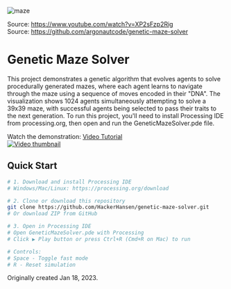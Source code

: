 ![maze](1.gif)

Source: https://www.youtube.com/watch?v=XP2sFzp2Rig  
Source: https://github.com/argonautcode/genetic-maze-solver
# Genetic Maze Solver

This project demonstrates a genetic algorithm that evolves agents to solve procedurally generated mazes, where each agent learns to navigate through the maze using a sequence of moves encoded in their "DNA". The visualization shows 1024 agents simultaneously attempting to solve a 39x39 maze, with successful agents being selected to pass their traits to the next generation. To run this project, you'll need to install Processing IDE from processing.org, then open and run the GeneticMazeSolver.pde file.

Watch the demonstration: [Video Tutorial](https://www.youtube.com/watch?v=XP2sFzp2Rig)  
[![Video thumbnail](https://img.youtube.com/vi/XP2sFzp2Rig/0.jpg)](https://www.youtube.com/watch?v=XP2sFzp2Rig)

## Quick Start
```bash
# 1. Download and install Processing IDE
# Windows/Mac/Linux: https://processing.org/download

# 2. Clone or download this repository
git clone https://github.com/HackerHansen/genetic-maze-solver.git
# Or download ZIP from GitHub

# 3. Open in Processing IDE
# Open GeneticMazeSolver.pde with Processing
# Click ▶️ Play button or press Ctrl+R (Cmd+R on Mac) to run

# Controls:
# Space - Toggle fast mode
# R - Reset simulation
```

Originally created Jan 18, 2023.  
